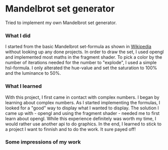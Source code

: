 # Mandelbrot set generator

Tried to implement my own Mandelbrot set generator.

### What I did
I started from the basic Mandelbrot set-formula as shown in [Wikipedia](https://en.wikipedia.org/wiki/Mandelbrot_set) without looking up any done projects.
In order to draw the set, I used opengl and implemented most maths in the fragment shader.
To pick a color by the number of iterations needed for the number to "explode", I used a simple hsl-formula.
I only alterated the hue-value and set the saturation to 100% and the luminance to 50%.

### What I learned
With this project, I first came in contact with complex numbers. I began by learning about complex numbers.
As I started implementing the formulas, I looked for a "good" way to display what I wanted to display.
The solution I came up with - opengl and using the fragment shader - needed me to first learn about opengl.
While this experience definitely was worth my time, I would rather use another api to do graphics.
In the end, I learned to stick to a project I want to finnish and to do the work.
It sure payed off!

### Some impressions of my work

